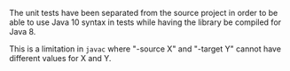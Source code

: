 The unit tests have been separated from the source project
in order to be able to use Java 10 syntax in tests while having the
library be compiled for Java 8.

This is a limitation in `javac` where "-source X" and "-target Y" cannot have
different values for X and Y.


